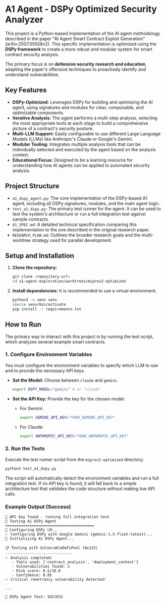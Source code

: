 # A1 Agent - DSPy Optimized Security Analyzer

This project is a Python-based implementation of the AI agent methodology described in the paper "AI Agent Smart Contract Exploit Generation" (arXiv:2507.05558v2). This specific implementation is optimized using the **DSPy framework** to create a more robust and modular system for smart contract security analysis.

The primary focus is on **defensive security research and education**, adapting the paper's offensive techniques to proactively identify and understand vulnerabilities.

## Key Features

- **DSPy-Optimized:** Leverages DSPy for building and optimizing the AI agent, using signatures and modules for clear, composable, and optimizable components.
- **Iterative Analysis:** The agent performs a multi-step analysis, selecting the most appropriate tools at each stage to build a comprehensive picture of a contract's security posture.
- **Multi-LLM Support:** Easily configurable to use different Large Language Models (LLMs) like Anthropic's Claude or Google's Gemini.
- **Modular Tooling:** Integrates multiple analysis tools that can be individually selected and executed by the agent based on the analysis context.
- **Educational Focus:** Designed to be a learning resource for understanding how AI agents can be applied to automated security analysis.

## Project Structure

- `a1_dspy_agent.py`: The core implementation of the DSPy-based A1 agent, including all DSPy signatures, modules, and the main agent logic.
- `test_a1_dspy.py`: The primary test runner for the agent. It can be used to test the system's architecture or run a full integration test against sample contracts.
- `A1_SPEC.md`: A detailed technical specification comparing this implementation to the one described in the original research paper.
- `RESEARCH_PLAN.md`: Outlines the broader research goals and the multi-worktree strategy used for parallel development.

## Setup and Installation

1.  **Clone the repository:**
    ```bash
    git clone <repository-url>
    cd a1-agent-exploration/worktrees/miprov2-optimized
    ```

2.  **Install dependencies:**
    It is recommended to use a virtual environment.
    ```bash
    python3 -m venv venv
    source venv/bin/activate
    pip install -r requirements.txt
    ```

## How to Run

The primary way to interact with this project is by running the test script, which analyzes several example smart contracts.

### 1. Configure Environment Variables

You must configure the environment variables to specify which LLM to use and to provide the necessary API keys.

-   **Set the Model:** Choose between `claude` and `gemini`.
    ```bash
    export DSPY_MODEL="gemini" # or "claude"
    ```

-   **Set the API Key:** Provide the key for the chosen model.
    -   For Gemini:
        ```bash
        export GEMINI_API_KEY="YOUR_GEMINI_API_KEY"
        ```
    -   For Claude:
        ```bash
        export ANTHROPIC_API_KEY="YOUR_ANTHROPIC_API_KEY"
        ```

### 2. Run the Tests

Execute the test runner script from the `miprov2-optimized` directory:

```bash
python3 test_a1_dspy.py
```

The script will automatically detect the environment variables and run a full integration test. If no API key is found, it will fall back to a simple architecture test that validates the code structure without making live API calls.

### Example Output (Success)

```
🔑 API key found - running full integration test
🔬 Testing A1 DSPy Agent
========================================
🔧 Configuring DSPy LM...
✅ Configuring DSPy with Google Gemini (gemini-1.5-flash-latest)...
🤖 Initializing A1 DSPy Agent...

📋 Testing with VulnerableDeFiPool (0x123)
------------------------------
✅ Analysis completed:
   - Tools used: ['contract_analysis', 'deployment_context']
   - Vulnerabilities found: 3
   - Risk score: 8.5/10.0
   - Confidence: 0.85
✅ Critical reentrancy vulnerability detected!

...

🎯 DSPy Agent Test: SUCCESS
```

